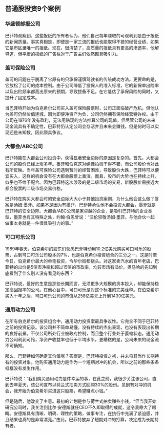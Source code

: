 ## 普通股投资9个案例

### 华盛顿邮报公司

巴菲特观察到，这些报纸的所有者认为，他们自己每年赚取的可观利润是由于报纸的新闻质量。事实真相是，即便是一家三流的报纸也能取得不错的经营业绩，如果它是市区里唯一的报纸。现在，很清楚了，高质量的报纸具有更高的渗透率，他解释道，但平庸的报纸的广告栏对于广告主们依然颇具吸引力。

### 盖可保险公司

盖可的问题在于脱离了它原有的只承保谨慎驾驶者的传统成功方法。更要命的是，它放松了公司的成本控制。由于公司降低了投保人的准入标准，它的新保单出险率以及出险频率都高出原来的预期，导致拔备不足。在它低估了承保风险的同时，又提升了固定成本。

当巴菲特开始为伯克希尔公司买入盖可保险股票时，公司正面临破产危机。但他认为盖可仍然价值连城，因为即便净资产为负，公司仍然拥有保险经营特许权。由于公司在1976年没有盈利，无法用贴现的方法推算公司的现值，但尽管公司的未来现金流具有不确定性，巴菲特仍认定公司会存活并且未来会赚钱，但是何时可以实现还是未知数，因此颇具争议。

### 大都会/ABC公司

巴菲特能在大都会公司投资中，获得显著安全边际的原因是复杂的。首先，大都会公司的股价已经上涨多年。墨菲和伯克这对绝佳拍档干得不错，而公司股价也对此有所反映。当年盖可保险公司遇到暂时的经营困难，导致股价大跌，巴菲特可以便宜买入，这样的机会没有在大都会股票上重演。而且，股市的大势也在持续上升，似乎也不给予配合。因为巴菲特这次涉及的是二级市场的交易，新股股价需接近大都会股票的二级市场交易价格。

巴菲特在购买大都会时的安全边际大大小于其他投资案例，为什么他会这么做？答案是汤姆·墨菲。如果不是因为有墨菲，巴菲特承认他不会投资大都会，墨菲就是巴菲特的安全边际。大都会/ABC公司是家卓越的企业，是吸引巴菲特的企业类型，墨菲也有其特殊之处，约翰·伯恩曾说：“沃伦崇敬汤姆·墨菲，与他合伙一起做事本身就是一件很具吸引力的事。”

### 可口可乐公司

1989年春天，伯克希尔的股东们获悉巴菲特动用10.2亿美元购买可口可乐的股票，占到可口可乐公司股本的7%，也是伯克希尔投资组合的三分之一。这是时至今日，伯克希尔最大的单笔投资，令华尔街都挠头。对这家卖汽水的百年老店，巴菲特的出价是5倍市净率和超过15倍的市盈率，均较市场有溢价。奥马哈的先知到底看到了什么别人没有看见的东西？

巴菲特说，最好的生意是那些长期而言，无须更多大规模的资本投入，却能保持稳定高回报率的公司。在他心目中，可口可乐是对这个标准的完美诠释。在伯克希尔买入十年之后，可口可乐公司的市值从258亿美元上升到1430亿美元。

### 通用动力公司

在所有伯克希尔的投资组合中，通用动力投资案最具争议性。它完全不同于巴菲特之前的投资记录。该公司并不简单易懂，没有持续的杰出表现，也没有表现出长期的良好前景。不仅公司所处行业被政府控制，而且整个行业处于萎缩状态。通用动力公司利润可怜，净资产收益率也低于平均水平。更糟糕的是，公司未来的现金流不可确知。

那么，巴菲特如何确定其价值呢？答案是，巴菲特投资之初，并未将其当作长期持有的投资对象。他购买通用动力是作为一个短期对冲的机会，所以之前的那些条条框框没有发生作用。

巴菲特说：“我们购买通用动力是件幸运的事，在此之前，我很少关注该公司，直到去年夏天，该公司宣布以荷兰式拍卖方式回购30%的股份。见到有对冲的机会，我开始为伯克希尔买进这只股票，希望赚点小钱。”

但是随后，他改变了主意。最初的计划是参与荷兰式拍卖赚些小钱，“但当我开始研究公司时，我关注到比尔·安德斯就任CEO不久即取得的成就，这令我睁大了眼睛。安德斯具有清晰、明确、理性的策略，做事专注，在执行中充满了紧迫感，并且结果也真的是非常漂亮。”由此，巴菲特放弃了短期对冲的打算，决定成为长期持有者。
